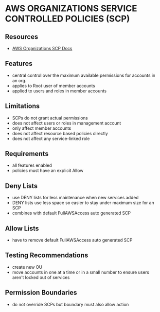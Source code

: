 # AWS ORGANIZATIONS SERVICE CONTROLLED POLICIES (SCP)

## Resources

- [AWS Organizations SCP Docs](https://docs.aws.amazon.com/organizations/latest/userguide/orgs_manage_policies_scps.html)

## Features

- central control over the maximum available permissions for accounts in an org.
- applies to Root user of member accounts
- applied to users and roles in member accounts

## Limitations

- SCPs do not grant actual permissions
- does not affect users or roles in management account
- only affect member accounts
- does not affect resource based policies directly
- does not affect any service-linked role

## Requirements

- all features enabled
- policies must have an explicit Allow

## Deny Lists

- use DENY lists for less maintenance when new services added
- DENY lists use less space so easier to stay under maximum size for an SCP
- combines with default FullAWSAccess auto generated SCP

## Allow Lists

- have to remove default FullAWSAccess auto generated SCP

## Testing Recommendations

- create new OU
- move accounts in one at a time or in a small number to ensure users aren't locked out of services

## Permission Boundaries

- do not override SCPs but boundary must also allow action
